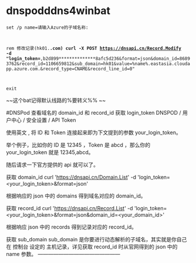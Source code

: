 # dnspodddns4winbat
<code>set /p name=请输入Azure的子域名称:

rem 修改记录(hk01.******.com)
curl -X POST https://dnsapi.cn/Record.Modify -d "login_token=******,b2d899**************8afc5d236&format=json&domain_id=86893762&record_id=1106659812&sub_domain=hk01&value=%name%.eastasia.cloudapp.azure.com.&record_type=CNAME&record_line_id=0"

exit
</code>

~~这个bat记得默认线路的%要转义%% ~~


#DNSPod 查看域名的 domain_id 和 record_id
获取 login_token
DNSPOD / 用户中心 / 安全设置 / API Token

使用英文 , 将 ID 和 Token 连接起来即为下文提到的参数 your_login_token。

举个例子，比如你的 ID 是 12345 ，Token 是 abcd ，那么你的 your_login_token 就是 12345,abcd。

随后请求一下官方提供的 api 就可以了。

获取 domain_id
curl 'https://dnsapi.cn/Domain.List' -d 'login_token=<your_login_token>&format=json'

根据响应的 json 中的 domains 得到域名对应的 domain_id。

获取 record_id
curl 'https://dnsapi.cn/Record.List' -d 'login_token=<your_login_token>&format=json&domain_id=<your_domain_id>'

根据响应 json 中的 records 得到记录对应的 record_id。

获取 sub_domain
sub_domain 是你要进行动态解析的子域名，其实就是你自己在 控制台 设定的 主机记录，详见获取 record_id 时从官网得到的 json 中的 name 参数。
————————————————

